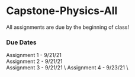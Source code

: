 # Capstone-Physics-All

All assignments are due by the beginning of class!

### Due Dates
Assignment 1 - 9/21/21 \
Assignment 2 - 9/21/21 \
Assignment 3 - 9/21/21 \ 
Assignment 4 - 9/23/21 \ 
